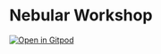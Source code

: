 # Nebular Workshop



[![Open in Gitpod](https://gitpod.io/button/open-in-gitpod.svg)](https://gitpod.io/#https://github.com/gfanton/workshop-nebular)
